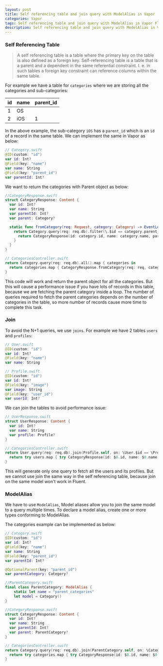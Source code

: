 ```yaml
---
layout: post
title: Self referencing table and join query with ModelAlias in Vapor
categories: Vapor 
tags: Self referencing table and join query with ModelAlias in Vapor Fluent
description: Self referencing table and join query with ModelAlias in Vapor Fluent.
---
```

### Self Referencing Table
> A self referencing table is a table where the primary key on the table is also defined as a foreign key. Self-referencing table is a table that is a parent and a dependent in the same referential constraint. I. e. in such tables a foreign key constraint can reference columns within the same table.

For example we have a table for `categories` where we are storing all the categories and sub-categories:

| id   | name   | parent_id |
| ---- | ------ | --------- |
| 1    | OS     |           |
| 2    | iOS    | 1         |

In the above example, the sub-category `iOS` has a `parent_id` which is an `id` of a record in the same table. We can implement the same in Vapor as below:
```swift
// Category.swift
@ID(custom: "id")
var id: Int?
@Field(key: "name")
var name: String
@Field(key: "parent_id")
var parentId: Int?
```
<!--more-->
We want to return the categories with Parent object as below:
```swift
//CategoryResponse.swift
struct CategoryResponse: Content {
  var id: Int?
  var name: String
  var parentId: Int?
  var parent: Category?

  static func fromCategory(req: Request, category: Category) -> EventLoopFuture<CategoryResponse> {
    return Category.query(req: req.db).filter(\.$id == category.parent_id).first().map { parentCategory in 
      return CategoryResponse(id: category.id, name: category.name, parentId: category.parentId, parent: parentCategory)
    }
  }
}

// CategoriesController.swift
return Category.query(req: req.db).all().map { categories in 
  return categories.map { CategoryResponse.fromCategory(req: req, category: $0) }
}
```
This code will work and return the parent object for all the categories. But this will cause a performance issue if you have lots of records in this table, because we are fetching the parent category inside a loop. The number of queries required to fetch the parent categories depends on the number of categories in the table, so more number of records cause more time to complete this task. 

### Join

To avoid the N+1 queries, we use `joins`. For example we have 2 tables `users` and `profiles`:
```swift
// User.swift
@ID(custom: "id")
var id: Int?
@Field(key: "name")
var name: String

// Profile.swift
@ID(custom: "id")
var id: Int?
@Field(key: "image")
var image: String
@Field(key: "user_id")
var userId: Int?
``` 
We can join the tables to avoid performance issue:
```swift
// UserResponse.swift
struct UserResponse: Content {
  var id: Int?
  var name: String
  var profile: Profile?
}

// CategoriesController.swift
return User.query(req: req.db).join(Profile.self, on: \User.$id == \Profile.$userId).all().flatMapThrowing { users in 
  return try users.map { try CategoryResponse(id: $0.id, name: $0.name, profile: $0.joined(Profile.self)) }
}
```
This will generate only one query to fetch all the users and its profiles. But we cannot use join the same way in the self referencing table, because join on the same model won't work in Fluent.

### ModelAlias

We have to use `ModelAlias`, Model aliases allow you to join the same model to a query multiple times. To declare a model alias, create one or more types conforming to ModelAlias.

The categories example can be implemented as below:
```swift
// Category.swift
@ID(custom: "id")
var id: Int?
@Field(key: "name")
var name: String
@Field(key: "parent_id")
var parentId: Int?

@OptionalParent(key: "parent_id")
var parentCategory: Category?

//ParentCategory.swift
final class ParentCategory: ModelAlias {
    static let name = "parent_categories"
    let model = Category()
}

//CategoryResponse.swift
struct CategoryResponse: Content {
  var id: Int?
  var name: String
  var parentId: Int?
  var parent: ParentCategory?
}

// CategoriesController.swift
return Category.query(req: req.db).join(ParentCategory.self, on: \Category.$parentCategory.$id == \ParentCategory.$id).all().flatMapThrowing { categories in 
  return try categories.map { try CategoryResponse(id: $0.id, name: $0.name, parentId: $0.parentId, parent: $0.joined(ParentCategory.self)) }
}
``` 
